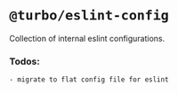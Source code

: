 # `@turbo/eslint-config`

Collection of internal eslint configurations.

### Todos:
    - migrate to flat config file for eslint
